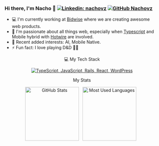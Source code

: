 ### Hi there, I'm Nacho 👋 [![Linkedin: nachovz](https://img.shields.io/badge/-nachovz-blue?style=flat-square&logo=Linkedin&logoColor=white&link=https://www.linkedin.com/in/nachovz/)](https://www.linkedin.com/in/nachovz/) [![GitHub Nachovz](https://img.shields.io/github/followers/nachovz?label=follow&style=social)](https://github.com/nachovz)

- 💻 I'm currently working at [Bidwise](https://www.bidwise.com/) where we are creating awesome web products.
- 🎯 I'm passionate about all things web, especially when [Typescript](https://www.typescriptlang.org/) and Mobile hybrid with [Hotwire](https://turbo.hotwired.dev/handbook/native) are involved.
- 🌱 Recent added interests: AI, Mobile Native.
- ⚡ Fun fact: I love playing D&D 🐲🎲

<div align="center">
 💻 My Tech Stack

  [![TypeScript, JavaScript, Rails, React, WordPress](https://skillicons.dev/icons?i=ts,js,rails,react,wordpress)](https://skillicons.dev)

  My Stats

  <img height=175 alt="GitHub Stats" src="https://github-readme-stats.vercel.app/api?username=nachovz&show_icons=true&count_private=true&theme=dark&hide=contribs" />&nbsp;&nbsp;
  <img height=175 alt="Most Used Languages" src="https://github-readme-stats.vercel.app/api/top-langs/?username=nachovz&layout=compact&theme=dark&hide=csharp" />&nbsp;&nbsp;
</div>
